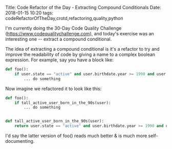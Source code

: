 Title: Code Refactor of the Day - Extracting Compound Conditionals
Date: 2018-01-15 10:20
tags: codeRefactorOfTheDay,crotd,refactoring,quality,python

I'm currently doing the 30-Day Code Quality Challenge (<https://www.codequalitychallenge.com>), and today's exercise was
an interesting one -- extract a compound conditional.

The idea of extracting a compound conditional is it's a refactor to try and improve the readability of code by giving a
name to a complex boolean expression. For example, say you have a block like:

```python
def foo():
    if user.state == "active" and user.birthdate.year >= 1990 and user.birthdate.year < 2000 and user.height_in_inches > 72:
        ... do something
```

Now imagine we refactored it to look like this:

```python
def foo():
    if tall_active_user_born_in_the_90s(user):
        ... do something


def tall_active_user_born_in_the_90s(user):
    return user.state == "active" and user.birthdate.year >= 1990 and user.birthdate.year < 2000 and user.height_in_inches > 72
```

I'd say the latter version of foo() reads much better & is much more self-documenting.
